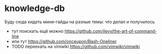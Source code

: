 # knowledge-db

Буду сюда кидать мини-гайды на разные темы: что делал и получилось

- тут поискать ещё можно https://github.com/jlevy/the-art-of-command-line
- или тут https://github.com/onceupon/Bash-Oneliner
- TODO переехать на vimwiki https://github.com/vimwiki/vimwiki
